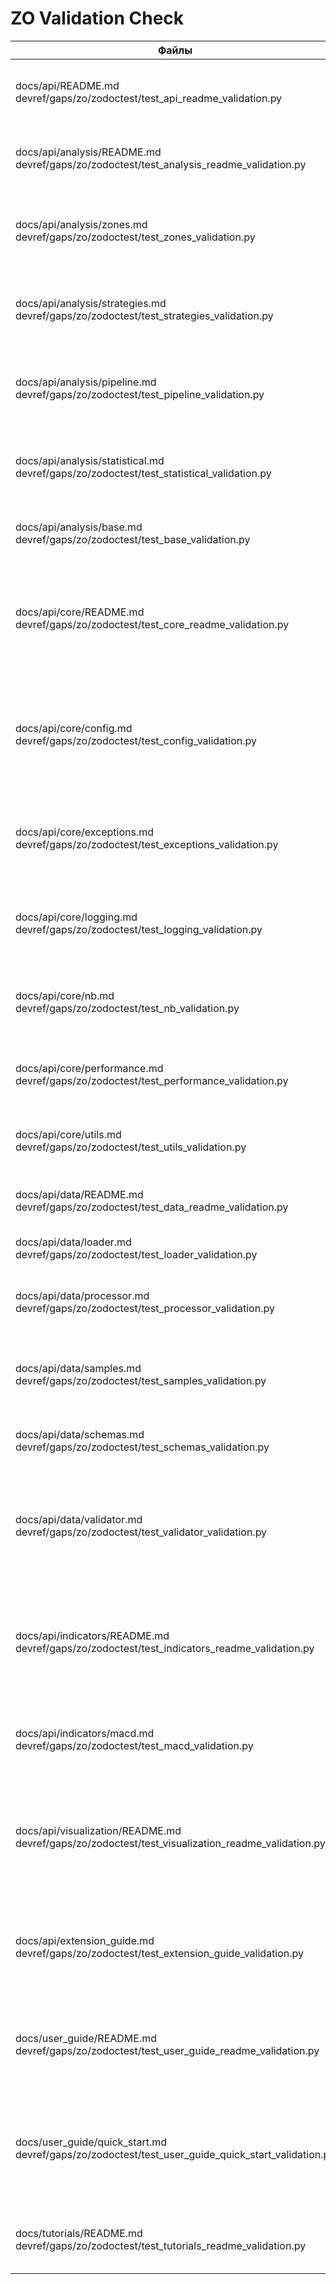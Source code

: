 # ZO Validation Check

| Файлы | Результат теста | Соответствие примеров | Непокрытые примеры кода |
| --- | --- | --- | --- |
| docs/api/README.md<br>devref/gaps/zo/zodoctest/test_api_readme_validation.py | ✅ 9/9 тестов пройдено | Universal Pipeline и PRELOADED MACD сценарии из документации запускаются в тестах `test_universal_pipeline_example` и `test_actual_macd_examples`; прочие шаги воспроизведены. | Вызов PRELOADED MACD `macd_indicator.calculate(data)` отсутствует в тесте. |
| docs/api/analysis/README.md<br>devref/gaps/zo/zodoctest/test_analysis_readme_validation.py | ✅ 9/9 тестов пройдено (требуется запуск с `PYTHONPATH=.`) | Проверяются примеры Universal Pipeline, t-test, анализ характеристик и последовательностей зон, `StatisticalAnalyzer`, кастомный `VolatilityAnalyzer`. | Раздел «Экспорт результатов анализа»: `run_all_hypothesis_tests(zones_info)` не исполняется. |
| docs/api/analysis/zones.md<br>devref/gaps/zo/zodoctest/test_zones_validation.py | ❌ 10/11 тестов (legacy API `AttributeError: 'int' object has no attribute 'total_seconds'`) | Актуальные примеры `indicator_context`, MACD/RSI/Stochastic, кастомный индикатор и `.with_strategies()` воспроизводятся тестами; Universal Pipeline сценарии совпадают с документацией. | Legacy-блок `find_support_resistance`/`ZoneFeaturesAnalyzer` падает на расчёте `total_seconds()`; маркетинговые декларации (`FICTIONAL_INDICATOR_99`, перечисление стратегий) не покрыты. |
| docs/api/analysis/strategies.md<br>devref/gaps/zo/zodoctest/test_strategies_validation.py | ✅ 7/7 тестов пройдено (PYTHONPATH=.) | Тесты воспроизводят прямые вызовы shape/divergence/volume/volatility стратегий, извлечение признаков `ZoneFeaturesAnalyzer`, комбинированный Universal Pipeline и сценарий `StrategyRegistry`. | Примеры `StatisticalShapeStrategy` с `indicator_col='CCI_20'` и `'MY_CUSTOM_OSC'`, дивергенция с `indicator_col='AO_5_34'`, циклы A/B-тестов стратегий, создание volume-стратегии через `create_volume_strategy`. |
| docs/api/analysis/pipeline.md<br>devref/gaps/zo/zodoctest/test_pipeline_validation.py | ✅ 12/12 тестов пройдено (PYTHONPATH=.) | Покрыты Fluent Builder, core engine, `indicator_context`, line crossing, расширенные стратегии, полный анализ (regression/validation), сценарии с кэшированием, практические MACD/RSI/AO примеры и migration guide. | Блок `ZoneAnalysisPipeline` не проверяет вывод `result.statistics`/`result.hypothesis_tests`; демонстрационный `detect_zones(self, data, config)` из раздела Strategy Usage не исполняется. |
| docs/api/analysis/statistical.md<br>devref/gaps/zo/zodoctest/test_statistical_validation.py | ✅ Все сценарии выполнены (PYTHONPATH=.) | Реплицированы генераторы данных, примеры `StatisticalAnalyzer`, полный набор `HypothesisTestSuite`, регрессионные модели и все сценарии `ValidationSuite`; зафиксированы предупреждения AD-теста, но проверки завершаются успешно. | Все кодовые блоки из разделов про анализатор, HypothesisTestSuite, регрессию и ValidationSuite исполняются в тесте. |
| docs/api/analysis/base.md<br>devref/gaps/zo/zodoctest/test_base_validation.py | ✅ 5/5 проверок успешно (PYTHONPATH=.) | Пример `MyAnalyzer`, импорты, фабрика анализаторов, cross-reference ссылки и языковые маркеры полностью соответствуют документации. | Единственный пример `MyAnalyzer` из документации полностью покрыт запуском теста. |
| docs/api/core/README.md<br>devref/gaps/zo/zodoctest/test_core_readme_validation.py | ✅ 8/8 тестов пройдено (PYTHONPATH=.) | Повторены все шесть кодовых блоков: конфигурация путей, `setup_logging()/get_logger`, `@performance_monitor()` и `performance_context`, обработка `DataError`, `validate_ohlcv_columns`+`calculate_returns`, сценарий `NotebookSimulator`; дополнительные проверки ссылок и языка совпадают с документацией. | Все демонстрационные блоки (конфигурация, логирование, производительность, исключения, утилиты, NotebookSimulator) выполняются в тесте. |
| docs/api/core/config.md<br>devref/gaps/zo/zodoctest/test_config_validation.py | ✅ 8/8 тестов пройдено (PYTHONPATH=.) | Подтверждены примеры `get_data_path`/`validate_timeframe`, `get_indicator_params`, `get_results_path`, все фабрики стратегий, структура `ANALYSIS_CONFIG` и блок управления директориями с `set_data_dir`/`reset_directories_to_defaults`; cross-ref и языковая проверка отражают документ. | Все приведённые кодовые примеры (пути, параметры, фабрики стратегий, `ANALYSIS_CONFIG`, управление директориями) отрабатываются тестами. |
| docs/api/core/exceptions.md<br>devref/gaps/zo/zodoctest/test_exceptions_validation.py | ✅ 4/4 теста успешно (PYTHONPATH=.) | Проверена иерархия исключений, пример `create_data_validation_error` + `BQuantErrorContext`, а также валидаторы `validate_timeframe`, `validate_indicator_parameters`, `validate_ohlcv_data`; языковая проверка совпадает с описанием. | Единственный пример с фабрикой ошибки и `BQuantErrorContext`, а также валидаторы из документации, исполняются в тесте. |
| docs/api/core/logging.md<br>devref/gaps/zo/zodoctest/test_logging_validation.py | ✅ 7/7 тестов успешно (PYTHONPATH=.) | Воспроизведены все профили `setup_logging`, цепочка `LoggingConfigurator`, блоки Troubleshooting, интеграция с NotebookSimulator и сценарии миграции; проверки ссылок и языка соответствуют документу. | Все кодовые примеры из раздела исполнены тестом. |
| docs/api/core/nb.md<br>devref/gaps/zo/zodoctest/test_nb_validation.py | ✅ 7/7 тестов успешно (PYTHONPATH=.) | Запущены основной сниппет, базовый/продвинутый/минимальный скрипты, утилиты `data_info`/`summary_item`/`next_steps`, а также валидации ссылок и языка. | Сниппет «Логирование» с прямыми вызовами `logging.getLogger(...).setLevel(...)` не воспроизводится; обработчик `nb.cleanup_and_exit(1)` остаётся в ветке, не достигаемой тестом. |
| docs/api/core/performance.md<br>devref/gaps/zo/zodoctest/test_performance_validation.py | ✅ 5/5 тестов успешно (PYTHONPATH=.) | Проверены сниппеты `@performance_monitor`, `performance_context`, `OptimizedIndicators.sma`, `compare_implementations`, плюс языковая проверка раздела. | Все кодовые примеры из раздела исполнены тестом. |
| docs/api/core/utils.md<br>devref/gaps/zo/zodoctest/test_utils_validation.py | ✅ 6/6 проверок успешно (PYTHONPATH=.) | Тесты повторяют блоки расчёта доходностей/нормализации, сохранения результатов, проверки колонок OHLCV, вспомогательные утилиты и оба примера `@deprecated`. | Все кодовые блоки из документа выполняются в тесте. |
| docs/api/data/README.md<br>devref/gaps/zo/zodoctest/test_data_readme_validation.py | ✅ 6/6 проверок успешно (PYTHONPATH=.) | Скрипт воспроизводит загрузку данных, обработку, валидацию, работу с sample API, настройку логирования и проверку cross-reference. | Все примеры из разделов «Загрузка данных», «Обработка данных», «Валидация данных», «Sample данные» и «Логирование» покрыты. |
| docs/api/data/loader.md<br>devref/gaps/zo/zodoctest/test_loader_validation.py | ✅ 3/3 проверки успешно (PYTHONPATH=.) | Прогон охватывает загрузку из файла, по символу/таймфрейму, пакетную загрузку и демонстрацию настройки логирования. | Все примеры кода из документа воспроизводятся тестом. |
| docs/api/data/processor.md<br>devref/gaps/zo/zodoctest/test_processor_validation.py | ✅ 5/5 проверок успешно (PYTHONPATH=.) | Очистка/подготовка данных, ресемплинг и расчёт производных индикаторов выполняются на синтетическом OHLCV-сете; модульные импорты и языковые проверки соответствуют документу. | — (все python-примеры покрыты тестом) |
| docs/api/data/samples.md<br>devref/gaps/zo/zodoctest/test_samples_validation.py | ✅ 5/5 проверок успешно (PYTHONPATH=.) | Повторены блоки быстрого старта, API и дополнительных функций, интеграция с MACD/визуализацией/статистикой и проверка скриптов обновления; логируются ожидаемые предупреждения zigzag/volatility tests. | CLI-команды `python scripts/data/extract_samples.py ...` из раздела «Обновление данных» не исполняются (проверено только наличие скрипта). |
| docs/api/data/schemas.md<br>devref/gaps/zo/zodoctest/test_schemas_validation.py | ✅ 3/3 проверки успешно (PYTHONPATH=.) | Проверены импорты моделей, выполнение `validate_with_schema` и соответствие набора предопределённых схем документации. | — (все python-примеры покрыты тестом) |
| docs/api/data/validator.md<br>devref/gaps/zo/zodoctest/test_validator_validation.py | ✅ 2/2 проверки успешно (PYTHONPATH=.) | Тест воспроизводит подготовку OHLCV DataFrame и полный набор вызовов `validate_ohlcv_data`, `validate_data_completeness`, `validate_price_consistency`, `validate_time_series_continuity`, `validate_statistical_properties`; дополнительно проверяются ссылки и содержание раздела. | — (все python-примеры покрыты тестом) |
| docs/api/indicators/README.md<br>devref/gaps/zo/zodoctest/test_indicators_readme_validation.py | ✅ 12/12 тестов пройдено (PYTHONPATH=.) | Восстановлены сценарии PRELOADED MACD, кастомных колонок, Universal Pipeline (MACD/RSI/кастомный индикатор), пользовательского SMA, работы с `IndicatorFactory`, комбинированного анализа, анализа характеристик зон, тюнинга параметров и экспорта результатов; cross-ref проверки совпадают с документацией. | — (все python-примеры покрыты тестом) |
| docs/api/indicators/macd.md<br>devref/gaps/zo/zodoctest/test_macd_validation.py | ✅ 8/8 тестов успешно (PYTHONPATH=.) | Скрипт проверяет deprecation-декоратор, миграционные примеры (legacy `MACDZoneAnalyzer` против Universal Pipeline), перебор зон и пресеты `analyze_macd_zones`, а также PRELOADED индикатор и кастомные колонки. | — (все python-примеры покрыты тестом) |
| docs/api/visualization/README.md<br>devref/gaps/zo/zodoctest/test_visualization_readme_validation.py | ✅ Все 10 тематических проверок завершились успешно (PYTHONPATH=.) | В тесте воспроизведены финансовые графики, визуализация Universal Pipeline (overview/detail/comparison/statistics), advanced zone charts, статистические графики, настройка тем, комбинированный сценарий, экспорт PNG/HTML/JSON, кастомный график на `ChartBuilder`, интерактивные элементы и cross-reference проверки. | — (все python-примеры покрыты тестом) |
| docs/api/extension_guide.md<br>devref/gaps/zo/zodoctest/test_extension_guide_validation.py | ✅ 7/7 тестов успешно (PYTHONPATH=.) | Перенесены и исполнены примеры кастомного индикатора/анализатора, регистрация стратегий `my_custom`/`my_shape`/`my_divergence`, интеграция через `register_extensions()`, использование `CustomChart`, адаптеры загрузчика и процессора данных, pytest-сниппет и визуализация. | Bash-команды запуска `pytest …`, пример скрипта `scripts/analysis/custom_analysis.py`, а также учебные функции из раздела «Лучшие практики» (`fast_calculation`, `vectorized_operation`, `safe_calculation`) не исполняются тестом. |
| docs/user_guide/README.md<br>devref/gaps/zo/zodoctest/test_user_guide_readme_validation.py | ✅ 6/6 проверок успешно (PYTHONPATH=.) | Скрипт проверяет навигацию и русский язык раздела, подтверждает наличие `core_concepts.md` и выполняет оба python-примера: сборку `ZoneAnalysisConfig` и анализ sample-данных с предупреждением AD-теста, завершающимся успешно. | Bash-команда установки `pip install pandas numpy matplotlib seaborn plotly` фиксируется наличием, но не исполняется. |
| docs/user_guide/quick_start.md<br>devref/gaps/zo/zodoctest/test_user_guide_quick_start_validation.py | ✅ 3/3 теста пройдено (PYTHONPATH=.) | Выполняются все 11 python-блоков quick_start: проверка версии, загрузка sample данных, RSI/MACD пайплайны, визуализация через `FinancialCharts`/`ZoneVisualizer`, подключение `LibraryManager`, legacy пример и troubleshooting-блоки; графики выводятся через перехваченный `Figure.show()`. | Bash-инструкции установки (`pip install bquant`, `git clone …; pip install -e .`) остаются непокрытыми. |
| docs/tutorials/README.md<br>devref/gaps/zo/zodoctest/test_tutorials_readme_validation.py | ✅ 3/3 теста пройдено (PYTHONPATH=.) | Тест воспроизводит проверки относительных ссылок, русскоязычных маркеров и bash-блока установки; подтверждается доступность `pip install` через `--help`. | Команда `pip install bquant` не выполняется (проверяется только доступность). |
